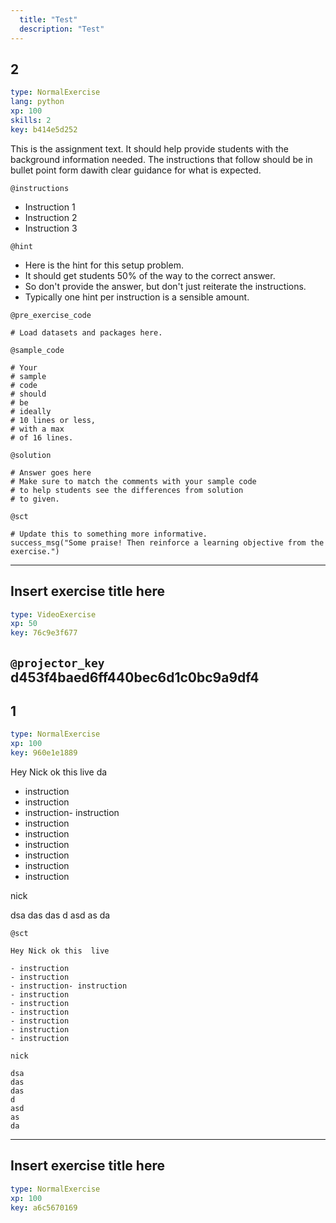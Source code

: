 ```yaml
---
  title: "Test"
  description: "Test"
---
```


## 2

```yaml
type: NormalExercise 
lang: python
xp: 100 
skills: 2
key: b414e5d252   
```


This is the assignment text. It should help provide students with the background information needed.
The instructions that follow should be in bullet point form dawith clear guidance for what is expected.


`@instructions`
- Instruction 1
- Instruction 2
- Instruction 3

`@hint`
- Here is the hint for this setup problem. 
- It should get students 50% of the way to the correct answer.
- So don't provide the answer, but don't just reiterate the instructions.
- Typically one hint per instruction is a sensible amount.

`@pre_exercise_code`

```{python}
# Load datasets and packages here.
```

`@sample_code`

```{python}
# Your
# sample
# code
# should
# be
# ideally
# 10 lines or less,
# with a max
# of 16 lines.
```

`@solution`

```{python}
# Answer goes here
# Make sure to match the comments with your sample code
# to help students see the differences from solution
# to given.
```

`@sct`

```{python}
# Update this to something more informative.
success_msg("Some praise! Then reinforce a learning objective from the exercise.")
```

---

## Insert exercise title here

```yaml
type: VideoExercise 
xp: 50 
key: 76c9e3f677   
```

`@projector_key`
d453f4baed6ff440bec6d1c0bc9a9df4
---

## 1

```yaml
type: NormalExercise 
xp: 100 
key: 960e1e1889   
```


Hey Nick ok this  live
da
- instruction
- instruction
- instruction- instruction
- instruction
- instruction
- instruction
- instruction
- instruction
- instruction

nick

dsa
das
das
d
asd
as
da


`@sct`

```{python}
Hey Nick ok this  live

- instruction
- instruction
- instruction- instruction
- instruction
- instruction
- instruction
- instruction
- instruction
- instruction

nick

dsa
das
das
d
asd
as
da
```

---

## Insert exercise title here

```yaml
type: NormalExercise 
xp: 100 
key: a6c5670169   
```




